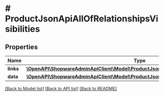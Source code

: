 # # ProductJsonApiAllOfRelationshipsVisibilities

## Properties

Name | Type | Description | Notes
------------ | ------------- | ------------- | -------------
**links** | [**\OpenAPI\ShopwareAdminApiClient\Model\ProductJsonApiAllOfRelationshipsVisibilitiesLinks**](ProductJsonApiAllOfRelationshipsVisibilitiesLinks.md) |  | [optional]
**data** | [**\OpenAPI\ShopwareAdminApiClient\Model\ProductJsonApiAllOfRelationshipsVisibilitiesData[]**](ProductJsonApiAllOfRelationshipsVisibilitiesData.md) |  | [optional]

[[Back to Model list]](../../README.md#models) [[Back to API list]](../../README.md#endpoints) [[Back to README]](../../README.md)
